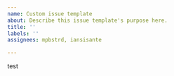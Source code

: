```yaml
---
name: Custom issue template
about: Describe this issue template's purpose here.
title: ''
labels: ''
assignees: mpbstrd, iansisante

---
```


test
